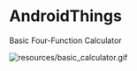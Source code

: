 # AndroidThings
Basic Four-Function Calculator

![resources/basic_calculator.gif]("https://github.com/hsilvaga/AndroidThings/tree/main/resources/basic_calculator.gif")
